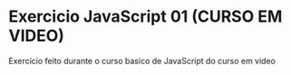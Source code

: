 # Exercicio JavaScript 01 (CURSO EM VIDEO)
 Exercício feito durante o curso basico de JavaScript do curso em video
